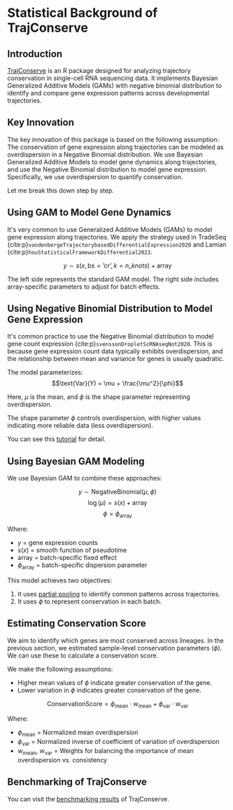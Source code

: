 # Statistical Background of TrajConserve

## Introduction

[TrajConserve](https://gilberthan1011.github.io/TrajConserve/) is an R package designed for analyzing trajectory conservation in single-cell RNA sequencing data. It implements Bayesian Generalized Additive Models (GAMs) with negative binomial distribution to identify and compare gene expression patterns across developmental trajectories.

## Key Innovation

The key innovation of this package is based on the following assumption:
The conservation of gene expression along trajectories can be modeled as overdispersion in a Negative Binomial distribution.
We use Bayesian Generalized Additive Models to model gene dynamics along trajectories, and use the Negative Binomial distribution to model gene expression. Specifically, we use overdispersion to quantify conservation.

Let me break this down step by step.

## Using GAM to Model Gene Dynamics

It's very common to use Generalized Additive Models (GAMs) to model gene expression along trajectories.
We apply the strategy used in TradeSeq {cite:p}`vandenbergeTrajectorybasedDifferentialExpression2020` and Lamian {cite:p}`houStatisticalFrameworkDifferential2023`. 

$$y \sim s(x, \text{bs} = \text{'cr'}, k = n\_knots) + \text{array}$$

The left side represents the standard GAM model. The right side includes array-specific parameters to adjust for batch effects.

## Using Negative Binomial Distribution to Model Gene Expression

It's common practice to use the Negative Binomial distribution to model gene count expression {cite:p}`svenssonDropletScRNAseqNot2020`. This is because gene expression count data typically exhibits overdispersion, and the relationship between mean and variance for genes is usually quadratic.

The model parameterizes:
$$\text{Var}(Y) = \mu + \frac{\mu^2}{\phi}$$

Here, $\mu$ is the mean, and $\phi$ is the shape parameter representing overdispersion.

The shape parameter $\phi$ controls overdispersion, with higher values indicating more reliable data (less overdispersion).

You can see this [tutorial](20250331_nb_tutorial.md) for detail.

## Using Bayesian GAM Modeling

We use Bayesian GAM to combine these approaches:

$$y \sim \text{NegativeBinomial}(\mu, \phi)$$
$$\log(\mu) = s(x) + \text{array}$$
$$\phi = \phi_{\text{array}}$$

Where:

- $y$ = gene expression counts
- $s(x)$ = smooth function of pseudotime
- $\text{array}$ = batch-specific fixed effect
- $\phi_{\text{array}}$ = batch-specific dispersion parameter

This model achieves two objectives:
1. It uses [partial pooling](https://www.bayesrulesbook.com/chapter-15#partial-pooling-with-hierarchical-models) to identify common patterns across trajectories.
2. It uses $\phi$ to represent conservation in each batch.

## Estimating Conservation Score

We aim to identify which genes are most conserved across lineages. In the previous section, we estimated sample-level conservation parameters ($\phi$). We can use these to calculate a conservation score.

We make the following assumptions:
- Higher mean values of $\phi$ indicate greater conservation of the gene.
- Lower variation in $\phi$ indicates greater conservation of the gene.

$$\text{ConservationScore} = \phi_{\text{mean}} \cdot w_{\text{mean}} + \phi_{\text{var}} \cdot w_{\text{var}}$$

Where:

- $\phi_{\text{mean}}$ = Normalized mean overdispersion
- $\phi_{\text{var}}$ = Normalized inverse of coefficient of variation of overdispersion
- $w_{\text{mean}}$, $w_{\text{var}}$ = Weights for balancing the importance of mean overdispersion vs. consistency

## Benchmarking of TrajConserve

You can visit the [benchmarking results](20241210_simudata1.md) of TrajConserve.